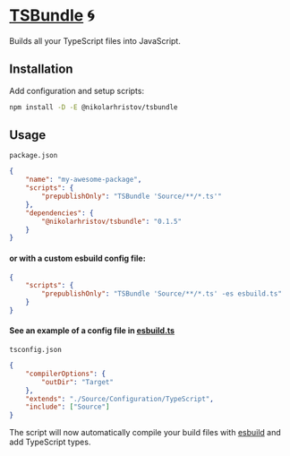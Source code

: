 # [TSBundle] 🌀

Builds all your TypeScript files into JavaScript.

## Installation

Add configuration and setup scripts:

```sh
npm install -D -E @nikolarhristov/tsbundle
```

## Usage

`package.json`

```json
{
	"name": "my-awesome-package",
	"scripts": {
		"prepublishOnly": "TSBundle 'Source/**/*.ts'"
	},
	"dependencies": {
		"@nikolarhristov/tsbundle": "0.1.5"
	}
}
```

#### or with a custom esbuild config file:

```json
{
	"scripts": {
		"prepublishOnly": "TSBundle 'Source/**/*.ts' -es esbuild.ts"
	}
}
```

#### See an example of a config file in [esbuild.ts](Source/Configuration/esbuild.ts)

`tsconfig.json`

```json
{
	"compilerOptions": {
		"outDir": "Target"
	},
	"extends": "./Source/Configuration/TypeScript",
	"include": ["Source"]
}
```

The script will now automatically compile your build files with [esbuild] and
add TypeScript types.

[TSBundle]: https://npmjs.org/@nikolarhristov/tsbundle
[esbuild]: https://npmjs.org/esbuild

